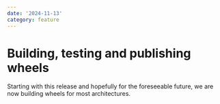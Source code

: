 ```yaml
---
date: '2024-11-13'
category: feature
---
```


# Building, testing and publishing wheels

Starting with this release and hopefully for the foreseeable future, we are now building
wheels for most architectures.
